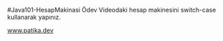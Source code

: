 #Java101-HesapMakinasi
Ödev
Videodaki hesap makinesini switch-case kullanarak yapınız.

www.patika.dev
